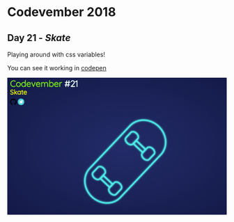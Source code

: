 # Codevember 2018

## Day 21 - *Skate*

Playing around with css variables!


You can see it working in [codepen](https://codepen.io/RominaMartin/full/EOQbbJ/)


![](skate.gif)